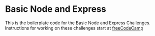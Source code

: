 # Basic Node and Express

This is the boilerplate code for the Basic Node and Express Challenges. Instructions for working on these challenges start at [freeCodeCamp](https://www.freecodecamp.org/learn/apis-and-microservices/basic-node-and-express/)
